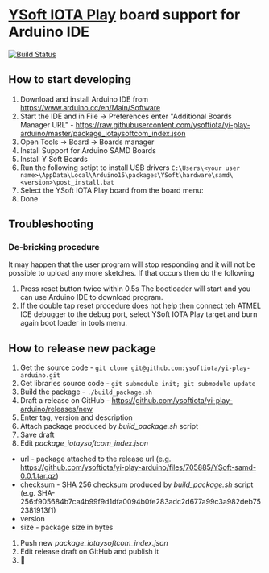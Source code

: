 # [YSoft IOTA Play](https://github.com/ysoftiota/yi-play) board support for Arduino IDE

[![Build Status](https://travis-ci.org/VelkyVenik/yi-play-arduino.svg?branch=master)](https://travis-ci.org/VelkyVenik/yi-play-arduino)

## How to start developing
1. Download and install Arduino IDE from https://www.arduino.cc/en/Main/Software
2. Start the IDE and in File -> Preferences enter "Additional Boards Manager URL" - https://raw.githubusercontent.com/ysoftiota/yi-play-arduino/master/package_iotaysoftcom_index.json
3. Open Tools -> Board -> Boards manager
4. Install Support for Arduino SAMD Boards
5. Install Y Soft Boards 
6. Run the following sctipt to install USB drivers
`C:\Users\<your user name>\AppData\Local\Arduino15\packages\YSoft\hardware\samd\<version>\post_install.bat`
7. Select the YSoft IOTA Play board from the board menu:
8. Done

## Troubleshooting
### De-bricking procedure
It may happen that the user program will stop responding and it will not be possible to upload any more sketches. If that occurs then do the following

1. Press reset button twice within 0.5s  The bootloader will start and you can use Arduino IDE to download program.
1. If the double tap reset procedure does not help then connect teh ATMEL ICE debugger to the debug port, select YSoft IOTA Play target and burn again boot loader in tools menu.

## How to release new package
1. Get the source code - `git clone git@github.com:ysoftiota/yi-play-arduino.git`
1. Get libraries source code - `git submodule init; git submodule update`
1. Build the package - `./build_package.sh`
1. Draft a release on GitHub - https://github.com/ysoftiota/yi-play-arduino/releases/new
1. Enter tag, version and description
1. Attach package produced by *build_package.sh* script
1. Save draft
1. Edit *package_iotaysoftcom_index.json*
  * url - package attached to the release url (e.g. https://github.com/ysoftiota/yi-play-arduino/files/705885/YSoft-samd-0.0.1.tar.gz)
  * checksum - SHA 256 checksum produced by *build_package.sh* script (e.g. SHA-256:f905684b7ca4b99f9d1dfa0094b0fe283adc2d677a99c3a982deb752381913f1)
  * version
  * size - package size in bytes
1. Push new *package_iotaysoftcom_index.json*
1. Edit release draft on GitHub and publish it
1. :house_with_garden:
